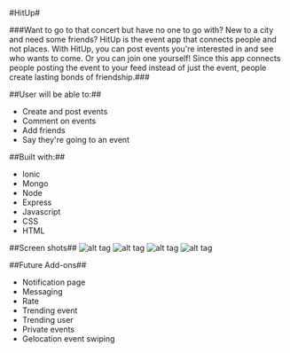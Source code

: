 #HitUp#


###Want to go to that concert but have no one to go with? New to a city and need some friends? 
HitUp is the event app that connects people and not places. With HitUp, you can post events you're interested in and see who wants to come. Or you can join one yourself! Since this app connects people posting the event to your feed instead of just the event, people create lasting bonds of friendship.###


##User will be able to:##

* Create and post events
* Comment on events
* Add friends
* Say they're going to an event


##Built with:##

* Ionic
* Mongo
* Node
* Express
* Javascript
* CSS
* HTML


##Screen shots##
![alt tag](images/sc1.png)
![alt tag](images/sc2.png)
![alt tag](images/sc3.png)
![alt tag](images/sc4.png)

##Future Add-ons##

* Notification page
* Messaging
* Rate
* Trending event
* Trending user
* Private events
* Gelocation event swiping



